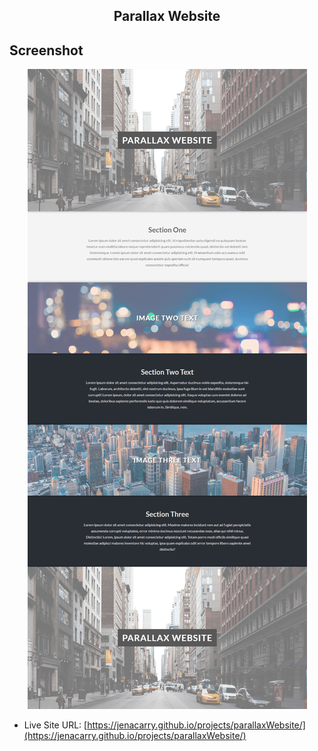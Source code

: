 <div align="center">
  <h2>Parallax Website</h2>
</div>

## Screenshot

<div align="center">

![](./assets/images/screenshot.png)

</div>

- Live Site URL: [https://jenacarry.github.io/projects/parallaxWebsite/](https://jenacarry.github.io/projects/parallaxWebsite/)
